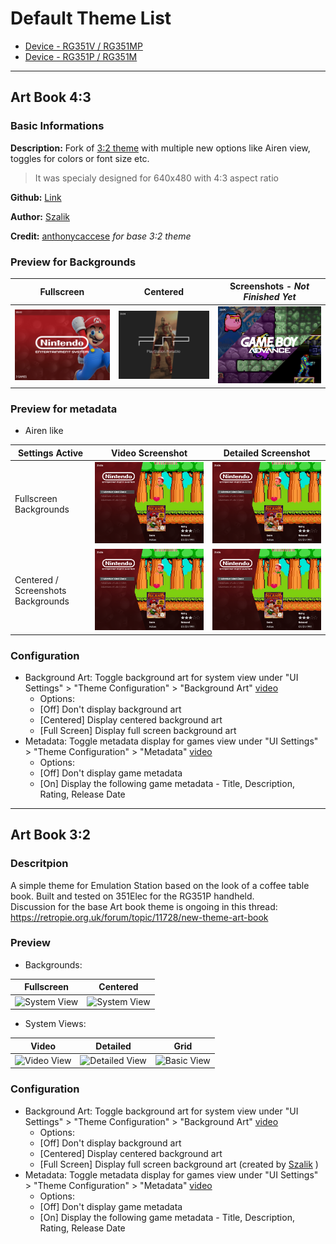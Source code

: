 # Default Theme List

- [Device - RG351V / RG351MP](#art-book-43)
- [Device - RG351P / RG351M](#art-book-32)

***

## Art Book 4:3

### Basic Informations

**Description:** Fork of [3:2 theme](#art-book-32) with multiple new options like Airen view, toggles for colors or font size etc.

> It was specialy designed for 640x480 with 4:3 aspect ratio

**Github:** [Link](https://github.com/szalik-rg351/es-theme-art-book-4-3) 

**Author:** [Szalik](https://github.com/szalik-rg351) 

**Credit:** [anthonycaccese](https://github.com/anthonycaccese)  _for base 3:2 theme_


### Preview for Backgrounds

| Fullscreen | Centered | Screenshots - _Not Finished Yet_ |
|----|----|----|
|![4:3 Fullscreen](images/themes/43fullscreen.png)|![4:3 Centered](images/themes/43centered.png)|![4:3 Screenshots](images/themes/43screenshots.png)|

### Preview for metadata

* Airen like

| Settings Active |  Video Screenshot | Detailed Screenshot |
|----|----|----|
| Fullscreen Backgrounds |![4:3 Metadata Airen](images/themes/43airenview.png)|![4:3 Metadata Airen](images/themes/43airenview.png)|
| Centered / Screenshots Backgrounds|![4:3 Metadata Airen](images/themes/43airenview.png)|![4:3 Metadata Airen](images/themes/43airenview.png)|



### Configuration
- Background Art: Toggle background art for system view under "UI Settings" > "Theme Configuration" > "Background Art" [video](https://youtu.be/YgpRxBTLgCU)
  - Options:
  - [Off] Don't display background art
  - [Centered] Display centered background art
  - [Full Screen] Display full screen background art
- Metadata: Toggle metadata display for games view under "UI Settings" > "Theme Configuration" > "Metadata" [video](https://youtu.be/tCDM-nLCjQI)
  - Options:
  - [Off] Don't display game metadata
  - [On] Display the following game metadata - Title, Description, Rating, Release Date

***

## Art Book 3:2

### Descritpion
A simple theme for Emulation Station based on the look of a coffee table book.  Built and tested on 351Elec for the RG351P handheld.  
Discussion for the base Art book theme is ongoing in this thread: https://retropie.org.uk/forum/topic/11728/new-theme-art-book

### Preview

* Backgrounds:

| Fullscreen | Centered | 
|----|----|
|![System View](https://i.imgur.com/1RGfbBP.png)|![System View](https://i.imgur.com/1RGfbBP.png)|

* System Views:

| Video |  Detailed | Grid |
|----|----|----|
|![Video View](https://i.imgur.com/21yeUMy.png)|![Detailed View](https://i.imgur.com/QauSTJf.png)|![Basic View](https://i.imgur.com/FbU32kX.png)|

### Configuration
- Background Art: Toggle background art for system view under "UI Settings" > "Theme Configuration" > "Background Art" [video](https://youtu.be/YgpRxBTLgCU)
  - Options:
  - [Off] Don't display background art
  - [Centered] Display centered background art
  - [Full Screen] Display full screen background art (created by [Szalik](https://github.com/szalik-rg351) )
- Metadata: Toggle metadata display for games view under "UI Settings" > "Theme Configuration" > "Metadata" [video](https://youtu.be/tCDM-nLCjQI)
  - Options:
  - [Off] Don't display game metadata
  - [On] Display the following game metadata - Title, Description, Rating, Release Date
